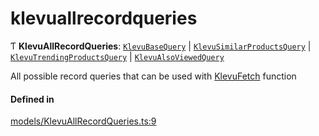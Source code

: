 # klevuallrecordqueries
      
Ƭ **KlevuAllRecordQueries**: [`KlevuBaseQuery`](klevubasequery.md) \| [`KlevuSimilarProductsQuery`](klevusimilarproductsquery.md) \| [`KlevuTrendingProductsQuery`](klevutrendingproductsquery.md) \| [`KlevuAlsoViewedQuery`](klevualsoviewedquery.md)

All possible record queries that can be used with [KlevuFetch](klevufetch.md) function

#### Defined in

[models/KlevuAllRecordQueries.ts:9](https://github.com/klevultd/frontend-sdk/blob/0515b77/packages/klevu-core/src/models/KlevuAllRecordQueries.ts#L9)

